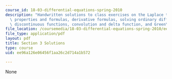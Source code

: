 ```yaml
---
course_id: 18-03-differential-equations-spring-2010
description: "Handwritten solutions to class exercises on the Laplace transform, elementary\
  \ properties and formulas, derivative formulas, solving ordinary differential equation,\
  \ discontinuous functions, convolution and delta function, and Green\u2019s function."
file_location: /coursemedia/18-03-differential-equations-spring-2010/ee96a126e06456f1aa26c2d714a1b572_MIT18_03S10_3sol.pdf
file_type: application/pdf
layout: pdf
title: Section 3 Solutions
type: course
uid: ee96a126e06456f1aa26c2d714a1b572

---
```

None